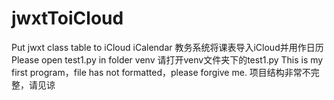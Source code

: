 # jwxtToiCloud
Put jwxt class table to iCloud iCalendar
教务系统将课表导入iCloud并用作日历
Please open test1.py in folder venv
请打开venv文件夹下的test1.py
This is my first program，file has not formatted，please forgive me.
项目结构非常不完整，请见谅
